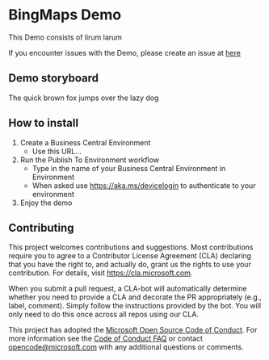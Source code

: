 # BingMaps Demo
This Demo consists of lirum larum

If you encounter issues with the Demo, please create an issue at [here](https://github.com/BusinessCentralDemos/BingMapsDemo/issues)

## Demo storyboard
The quick brown fox jumps over the lazy dog

## How to install
1. Create a Business Central Environment
   - Use this URL...
2. Run the Publish To Environment workflow
   - Type in the name of your Business Central Environment in Environment
   - When asked use https://aka.ms/devicelogin to authenticate to your environment
3. Enjoy the demo

## Contributing

This project welcomes contributions and suggestions.  Most contributions require you to agree to a
Contributor License Agreement (CLA) declaring that you have the right to, and actually do, grant us
the rights to use your contribution. For details, visit https://cla.microsoft.com.

When you submit a pull request, a CLA-bot will automatically determine whether you need to provide
a CLA and decorate the PR appropriately (e.g., label, comment). Simply follow the instructions
provided by the bot. You will only need to do this once across all repos using our CLA.

This project has adopted the [Microsoft Open Source Code of Conduct](https://opensource.microsoft.com/codeofconduct/).
For more information see the [Code of Conduct FAQ](https://opensource.microsoft.com/codeofconduct/faq/) or
contact [opencode@microsoft.com](mailto:opencode@microsoft.com) with any additional questions or comments.
